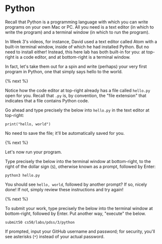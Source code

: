 # Python

Recall that Python is a programming language with which you can write programs on your own Mac or PC. All you need is a text editor (in which to write the program) and a terminal window (in which to run the program).

In Week 3's videos, for instance, David used a text editor called Atom with a built-in terminal window, inside of which he had installed Python. But no need to install either! Instead, this here lab has both built-in for you: at top-right is a code editor, and at bottom-right is a terminal window.

In fact, let's take them out for a spin and write (perhaps) your very first program in Python, one that simply says hello to the world.

{% next %}

Notice how the code editor at top-right already has a file called `hello.py` open for you. Recall that `.py` is, by convention, the "file extension" that indicates that a file contains Python code.

Go ahead and type precisely the below into `hello.py` in the text editor at top-right:

```
print("hello, world")
```

No need to save the file; it'll be automatically saved for you.

{% next %}

Let's now run your program. 

Type precisely the below into the terminal window at bottom-right, to the right of the dollar sign (`$`), otherwise known as a prompt, followed by Enter:

```
python3 hello.py
```

You should see `hello, world`, followed by another prompt? If so, nicely done! If not, simply review these instructions and try again!

{% next %}

To submit your work, type precisely the below into the terminal window at bottom-right, followed by Enter. Put another way, "execute" the below.

```
submit50 cs50/labs/pdss/3/python
```

If prompted, input your GitHub username and password; for security, you'll see asterisks (`*`) instead of your actual password.
